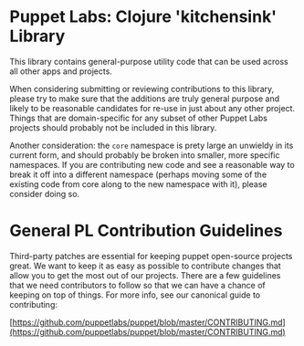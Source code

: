 # Puppet Labs: Clojure 'kitchensink' Library

This library contains general-purpose utility code that can be used
across all other apps and projects.

When considering submitting or reviewing contributions to this library,
please try to make sure that the additions are truly general purpose
and likely to be reasonable candidates for re-use in just about any
other project.  Things that are domain-specific for any subset of
other Puppet Labs projects should probably not be included in this
library.

Another consideration: the `core` namespace is prety large an unwieldy
in its current form, and should probably be broken into smaller, more
specific namespaces.  If you are contributing new code and see a
reasonable way to break it off into a different namespace (perhaps moving
some of the existing code from core along to the new namespace with it),
please consider doing so.

# General PL Contribution Guidelines

Third-party patches are essential for keeping puppet open-source projects
great. We want to keep it as easy as possible to contribute changes that
allow you to get the most out of our projects. There are a few guidelines
that we need contributors to follow so that we can have a chance of keeping on
top of things.  For more info, see our canonical guide to contributing:

[https://github.com/puppetlabs/puppet/blob/master/CONTRIBUTING.md](https://github.com/puppetlabs/puppet/blob/master/CONTRIBUTING.md)
